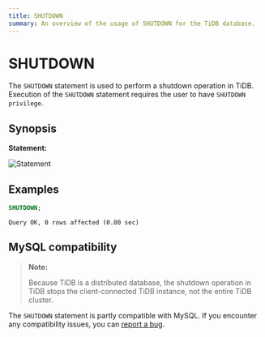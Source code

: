 ```yaml
---
title: SHUTDOWN
summary: An overview of the usage of SHUTDOWN for the TiDB database.
---
```


# SHUTDOWN

The `SHUTDOWN` statement is used to perform a shutdown operation in TiDB. Execution of the `SHUTDOWN` statement requires the user to have `SHUTDOWN privilege`.

## Synopsis

**Statement:**

![Statement](https://docs-download.pingcap.com/media/images/docs/sqlgram/ShutdownStmt.png)

## Examples


```sql
SHUTDOWN;
```

```
Query OK, 0 rows affected (0.00 sec)
```

## MySQL compatibility

> **Note:**
>
> Because TiDB is a distributed database, the shutdown operation in TiDB stops the client-connected TiDB instance, not the entire TiDB cluster.

The `SHUTDOWN` statement is partly compatible with MySQL. If you encounter any compatibility issues, you can [report a bug](https://docs.pingcap.com/tidb/stable/support).
